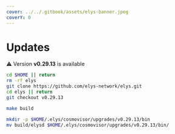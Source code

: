 ```yaml
---
cover: ../../.gitbook/assets/elys-banner.jpeg
coverY: 0
---
```


# Updates

⚠️ Version **v0.29.13** is available

```bash
cd $HOME || return
rm -rf elys
git clone https://github.com/elys-network/elys.git
cd elys || return
git checkout v0.29.13

make build

mkdir -p $HOME/.elys/cosmovisor/upgrades/v0.29.13/bin
mv build/elysd $HOME/.elys/cosmovisor/upgrades/v0.29.13/bin/
```
